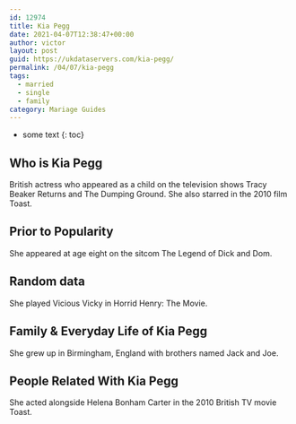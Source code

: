 ```yaml
---
id: 12974
title: Kia Pegg
date: 2021-04-07T12:38:47+00:00
author: victor
layout: post
guid: https://ukdataservers.com/kia-pegg/
permalink: /04/07/kia-pegg  
tags:
  - married
  - single
  - family
category: Mariage Guides
---
```


* some text
{: toc}


## Who is Kia Pegg



British actress who appeared as a child on the television shows Tracy Beaker Returns and The Dumping Ground. She also starred in the 2010 film Toast. 

                
                
                
## Prior to Popularity



She appeared at age eight on the sitcom The Legend of Dick and Dom. 

                
                
                
## Random data



She played Vicious Vicky in Horrid Henry: The Movie. 

                
                
                
## Family & Everyday Life of Kia Pegg



She grew up in Birmingham, England with brothers named Jack and Joe.  

                
                
                
## People Related With Kia Pegg



She acted alongside Helena Bonham Carter in the 2010 British TV movie Toast. 

                
              
            
          
          
          